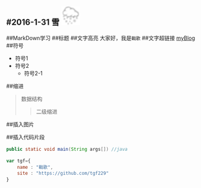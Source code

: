 #2016-1-31  雪 ![](assets/sketchy_weather_43.png)
---
##MarkDown学习
##标题
##文字高亮
大家好，我是`戰歌`
##文字超链接
[myBlog](https://github.com/tgf229/blog)
##符号
* 符号1
* 符号2
    *  符号2-1

##缩进
> 数据结构
>> 二级缩进

##插入图片
![]()

##插入代码片段
```java
public static void main(String args[]) //java
```
```javascript
var tgf={
    name : "戰歌",
    site : "https://github.com/tgf229"
}
```



